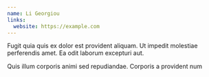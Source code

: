 ```yaml
---
name: Li Georgiou
links:
  website: https://example.com
---
```

Fugit quia quis ex dolor est provident aliquam. Ut impedit molestiae perferendis amet. Ea odit laborum excepturi aut.

Quis illum corporis animi sed repudiandae. Corporis a provident num